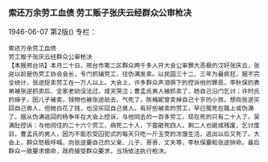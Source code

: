 ### 索还万余劳工血债  劳工贩子张庆云经群众公审枪决

1946-06-07
第2版()
专栏：

    索还万余劳工血债
    劳工贩子张庆云经群众公审枪决
    【本报邢台讯】本月二十日，邢台市第二区群众两千多人开大会公审罪大恶极的汉奸张庆云，张逆以前是伪劳工协会会长，专门抓捕劳工，往伪满发卖。以民国三十二、三年为最疯狂，据不完全统计，张逆捉卖劳工在一万人以上。大会上，许多群众声泪俱下的控诉他的罪恶，李秋保的表弟被张逆抓卖后、全家老幼没法过，成天哭泣；曹孟氏男人被抓卖了，她自己沿门乞讨；许时氏的婶子，因儿子被卖，钱物也被张逆劫去，气死了，陈梅妮曾卖掉自己十岁的小孩，想向张逆买回自己男人，但她白花了钱，也没买回自己男人。有好些被卖的劳工，早已冤死在路上或伪满了。据从伪满逃回的杨争年在大会上控诉，与他同去的一百多劳工，现在死的只有二十人了。吴满肚控诉：与他同住的二十六个劳工，病死二十人，下窑砸死四人，剩二人也砸成残废，乞讨度日。曹孟氏的男人，因为不能忍受囚犯式的每天只吃一斤玉茭的冻饿生活，逃出以后又死了。大会上，群众怒极呼喊，向张逆要自己的父亲、儿子、哥哥、丈夫等，李秋保要和张逆拚命。最后群众一致要求偿命，政府接受群众要求，当场依法执行枪决。
